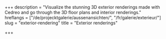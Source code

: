 +++
description = "Visualize the stunning 3D exterior renderings made with Cedreo and go through the 3D floor plans and interior renderings."
hreflangs = ["/de/projecktgalerie/aussenansichten/", "/fr/galerie/exterieur/"]
slug = "exterior-rendering"
title = "Exterior renderings"

+++
